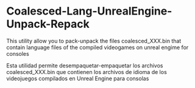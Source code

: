 # Coalesced-Lang-UnrealEngine-Unpack-Repack
 This utility allow you to pack-unpack the files coalesced_XXX.bin that contain language files of the compiled videogames on unreal engime for consoles



Esta utilidad permite desempaquetar-empaquetar los archivos coalesced_XXX.bin que contienen los archivos de idioma de los videojuegos compilados en Unreal Engine para consolas
